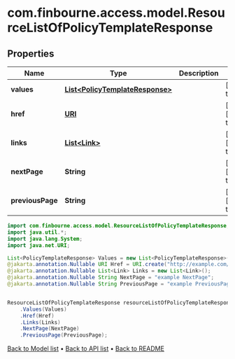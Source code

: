 # com.finbourne.access.model.ResourceListOfPolicyTemplateResponse

## Properties

Name | Type | Description | Notes
------------ | ------------- | ------------- | -------------
**values** | [**List&lt;PolicyTemplateResponse&gt;**](PolicyTemplateResponse.md) |  | [default to List<PolicyTemplateResponse>]
**href** | [**URI**](URI.md) |  | [optional] [default to URI]
**links** | [**List&lt;Link&gt;**](Link.md) |  | [optional] [default to List<Link>]
**nextPage** | **String** |  | [optional] [default to String]
**previousPage** | **String** |  | [optional] [default to String]

```java
import com.finbourne.access.model.ResourceListOfPolicyTemplateResponse;
import java.util.*;
import java.lang.System;
import java.net.URI;

List<PolicyTemplateResponse> Values = new List<PolicyTemplateResponse>();
@jakarta.annotation.Nullable URI Href = URI.create("http://example.com/Href");
@jakarta.annotation.Nullable List<Link> Links = new List<Link>();
@jakarta.annotation.Nullable String NextPage = "example NextPage";
@jakarta.annotation.Nullable String PreviousPage = "example PreviousPage";


ResourceListOfPolicyTemplateResponse resourceListOfPolicyTemplateResponseInstance = new ResourceListOfPolicyTemplateResponse()
    .Values(Values)
    .Href(Href)
    .Links(Links)
    .NextPage(NextPage)
    .PreviousPage(PreviousPage);
```


[Back to Model list](../README.md#documentation-for-models) &#8226; [Back to API list](../README.md#documentation-for-api-endpoints) &#8226; [Back to README](../README.md)
